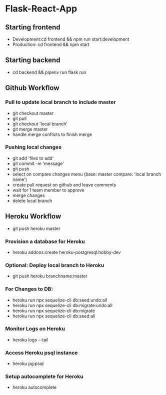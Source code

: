 # Flask-React-App
## Starting frontend
- Development:cd frontend && npm run start:development
- Production: cd frontend && npm start
## Starting backend
- cd backend && pipenv run flask run
## Github Workflow
### Pull to update local branch to include master
- git checkout master
- git pull
- git checkout 'local branch'
- git merge master
- handle merge conflicts to finish merge
### Pushing local changes
- git add 'files to add'
- git commit -m 'message'
- git push
- select on compare changes menu (base: master  compare: 'local branch name')
- create pull request on github and leave comments
- wait for 1 team member to approve
- merge changes
- delete local branch

## Heroku Workflow
- git push heroku master

### Provision a database for Heroku
- heroku addons:create heroku-postgresql:hobby-dev

### Optional: Deploy local branch to Heroku
- git push heroku branchname:master


### For Changes to DB:
- heroku run npx sequelize-cli db:seed:undo:all
- heroku run npx sequelize-cli db:migrate:undo:all
- heroku run npx sequelize-cli db:migrate
- heroku run npx sequelize-cli db:seed:all

### Monitor Logs on Heroku
- heroku logs --tail

### Access Heroku psql instance
- heroku pg:psql

### Setup autocomplete for Heroku
- heroku autocomplete
